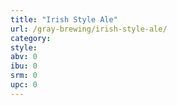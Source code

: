 ```yaml
---
title: "Irish Style Ale"
url: /gray-brewing/irish-style-ale/
category: 
style: 
abv: 0
ibu: 0
srm: 0
upc: 0
---
```


